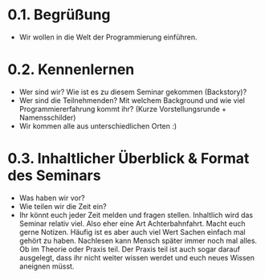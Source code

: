 # 0.1. Begrüßung
- Wir wollen in die Welt der Programmierung einführen.
# 0.2. Kennenlernen
- Wer sind wir? Wie ist es zu diesem Seminar gekommen (Backstory)? 
- Wer sind die Teilnehmenden? Mit welchem Background und wie viel Programmiererfahrung kommt ihr? 
  (Kurze Vorstellungsrunde + Namensschilder)
- Wir kommen alle aus unterschiedlichen Orten :)
# 0.3. Inhaltlicher Überblick & Format des Seminars
- Was haben wir vor?
- Wie teilen wir die Zeit ein?
- Ihr könnt euch jeder Zeit melden und fragen stellen. Inhaltlich wird das Seminar relativ viel. Also eher eine Art Achterbahnfahrt. Macht euch gerne Notizen. Häufig ist es aber auch viel Wert Sachen einfach mal gehört zu haben. Nachlesen kann Mensch später immer noch mal alles. Ob im Theorie oder Praxis teil. Der Praxis teil ist auch sogar darauf ausgelegt, dass ihr nicht weiter wissen werdet und euch neues Wissen aneignen müsst.
